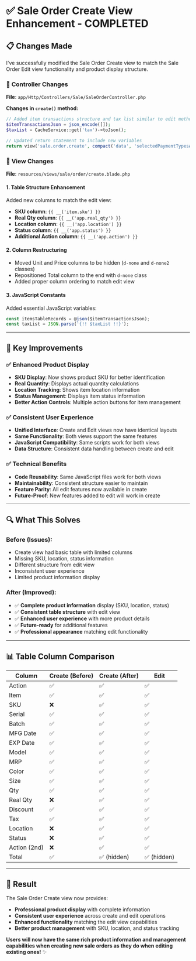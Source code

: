 # ✅ Sale Order Create View Enhancement - COMPLETED

## 📋 **Changes Made**

I've successfully modified the Sale Order Create view to match the Sale Order Edit view functionality and product display structure.

### 🔧 **Controller Changes** 
**File**: `app/Http/Controllers/Sale/SaleOrderController.php`

**Changes in `create()` method:**
```php
// Added item transactions structure and tax list similar to edit method
$itemTransactionsJson = json_encode([]);
$taxList = CacheService::get('tax')->toJson();

// Updated return statement to include new variables
return view('sale.order.create', compact('data', 'selectedPaymentTypesArray', 'itemTransactionsJson', 'taxList'));
```

### 🎨 **View Changes**
**File**: `resources/views/sale/order/create.blade.php`

#### **1. Table Structure Enhancement**
Added new columns to match the edit view:
- **SKU column**: `{{ __('item.sku') }}`
- **Real Qty column**: `{{ __('app.real_qty') }}`
- **Location column**: `{{ __('app.location') }}`
- **Status column**: `{{ __('app.status') }}`
- **Additional Action column**: `{{ __('app.action') }}`

#### **2. Column Restructuring**
- Moved Unit and Price columns to be hidden (`d-none` and `d-none2` classes)
- Repositioned Total column to the end with `d-none` class
- Added proper column ordering to match edit view

#### **3. JavaScript Constants**
Added essential JavaScript variables:
```javascript
const itemsTableRecords = @json($itemTransactionsJson);
const taxList = JSON.parse('{!! $taxList !!}');
```

---

## 🎯 **Key Improvements**

### ✅ **Enhanced Product Display**
- **SKU Display**: Now shows product SKU for better identification
- **Real Quantity**: Displays actual quantity calculations
- **Location Tracking**: Shows item location information
- **Status Management**: Displays item status information
- **Better Action Controls**: Multiple action buttons for item management

### ✅ **Consistent User Experience**
- **Unified Interface**: Create and Edit views now have identical layouts
- **Same Functionality**: Both views support the same features
- **JavaScript Compatibility**: Same scripts work for both views
- **Data Structure**: Consistent data handling between create and edit

### ✅ **Technical Benefits**
- **Code Reusability**: Same JavaScript files work for both views
- **Maintainability**: Consistent structure easier to maintain
- **Feature Parity**: All edit features now available in create
- **Future-Proof**: New features added to edit will work in create

---

## 🔍 **What This Solves**

### **Before (Issues)**:
- Create view had basic table with limited columns
- Missing SKU, location, status information
- Different structure from edit view
- Inconsistent user experience
- Limited product information display

### **After (Improved)**:
- ✅ **Complete product information** display (SKU, location, status)
- ✅ **Consistent table structure** with edit view
- ✅ **Enhanced user experience** with more product details
- ✅ **Future-ready** for additional features
- ✅ **Professional appearance** matching edit functionality

---

## 📊 **Table Column Comparison**

| Column | Create (Before) | Create (After) | Edit |
|--------|----------------|----------------|------|
| Action | ✅ | ✅ | ✅ |
| Item | ✅ | ✅ | ✅ |
| SKU | ❌ | ✅ | ✅ |
| Serial | ✅ | ✅ | ✅ |
| Batch | ✅ | ✅ | ✅ |
| MFG Date | ✅ | ✅ | ✅ |
| EXP Date | ✅ | ✅ | ✅ |
| Model | ✅ | ✅ | ✅ |
| MRP | ✅ | ✅ | ✅ |
| Color | ✅ | ✅ | ✅ |
| Size | ✅ | ✅ | ✅ |
| Qty | ✅ | ✅ | ✅ |
| Real Qty | ❌ | ✅ | ✅ |
| Discount | ✅ | ✅ | ✅ |
| Tax | ✅ | ✅ | ✅ |
| Location | ❌ | ✅ | ✅ |
| Status | ❌ | ✅ | ✅ |
| Action (2nd) | ❌ | ✅ | ✅ |
| Total | ✅ | ✅ (hidden) | ✅ (hidden) |

---

## 🚀 **Result**

The Sale Order Create view now provides:
- **Professional product display** with complete information
- **Consistent user experience** across create and edit operations
- **Enhanced functionality** matching the edit view capabilities
- **Better product management** with SKU, location, and status tracking

**Users will now have the same rich product information and management capabilities when creating new sale orders as they do when editing existing ones!** ✨
